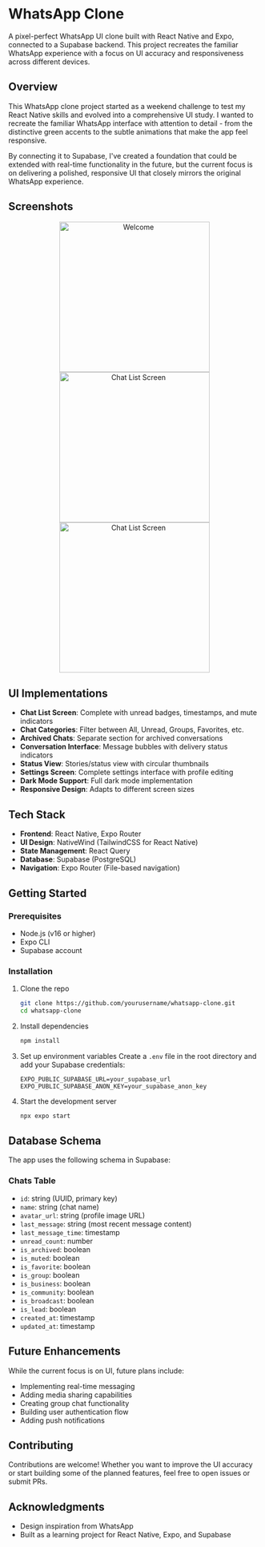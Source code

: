 # WhatsApp Clone

A pixel-perfect WhatsApp UI clone built with React Native and Expo, connected to a Supabase backend. This project recreates the familiar WhatsApp experience with a focus on UI accuracy and responsiveness across different devices.

## Overview

This WhatsApp clone project started as a weekend challenge to test my React Native skills and evolved into a comprehensive UI study. I wanted to recreate the familiar WhatsApp interface with attention to detail - from the distinctive green accents to the subtle animations that make the app feel responsive.

By connecting it to Supabase, I've created a foundation that could be extended with real-time functionality in the future, but the current focus is on delivering a polished, responsive UI that closely mirrors the original WhatsApp experience.

## Screenshots

<div align="center">
  <img src="assets/images/s1.jpg" alt="Welcome" width="300" />
  <img src="assets/images/s2.jpg" alt="Chat List Screen" width="300" />
  <img src="assets/images/s3.jpg" alt="Chat List Screen" width="300" />
</div>


## UI Implementations

- **Chat List Screen**: Complete with unread badges, timestamps, and mute indicators
- **Chat Categories**: Filter between All, Unread, Groups, Favorites, etc.
- **Archived Chats**: Separate section for archived conversations
- **Conversation Interface**: Message bubbles with delivery status indicators
- **Status View**: Stories/status view with circular thumbnails
- **Settings Screen**: Complete settings interface with profile editing
- **Dark Mode Support**: Full dark mode implementation
- **Responsive Design**: Adapts to different screen sizes

## Tech Stack

- **Frontend**: React Native, Expo Router
- **UI Design**: NativeWind (TailwindCSS for React Native)
- **State Management**: React Query
- **Database**: Supabase (PostgreSQL)
- **Navigation**: Expo Router (File-based navigation)

## Getting Started

### Prerequisites

- Node.js (v16 or higher)
- Expo CLI
- Supabase account

### Installation

1. Clone the repo
   ```bash
   git clone https://github.com/yourusername/whatsapp-clone.git
   cd whatsapp-clone
   ```

2. Install dependencies
   ```bash
   npm install
   ```

3. Set up environment variables
   Create a `.env` file in the root directory and add your Supabase credentials:
   ```
   EXPO_PUBLIC_SUPABASE_URL=your_supabase_url
   EXPO_PUBLIC_SUPABASE_ANON_KEY=your_supabase_anon_key
   ```

4. Start the development server
   ```bash
   npx expo start
   ```

## Database Schema

The app uses the following schema in Supabase:

### Chats Table
- `id`: string (UUID, primary key)
- `name`: string (chat name)
- `avatar_url`: string (profile image URL)
- `last_message`: string (most recent message content)
- `last_message_time`: timestamp
- `unread_count`: number
- `is_archived`: boolean
- `is_muted`: boolean
- `is_favorite`: boolean
- `is_group`: boolean
- `is_business`: boolean
- `is_community`: boolean
- `is_broadcast`: boolean
- `is_lead`: boolean
- `created_at`: timestamp
- `updated_at`: timestamp

## Future Enhancements

While the current focus is on UI, future plans include:
- Implementing real-time messaging
- Adding media sharing capabilities
- Creating group chat functionality
- Building user authentication flow
- Adding push notifications

## Contributing

Contributions are welcome! Whether you want to improve the UI accuracy or start building some of the planned features, feel free to open issues or submit PRs.


## Acknowledgments

- Design inspiration from WhatsApp
- Built as a learning project for React Native, Expo, and Supabase
